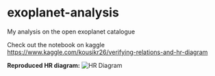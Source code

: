 # exoplanet-analysis
My analysis on the open exoplanet catalogue

Check out the notebook on kaggle https://www.kaggle.com/kousikr26/verifying-relations-and-hr-diagram

**Reproduced HR diagram:**
![HR Diagram](https://github.com/kousikr26/exoplanet-analysis/blob/master/hrdiagreproduced.png)
